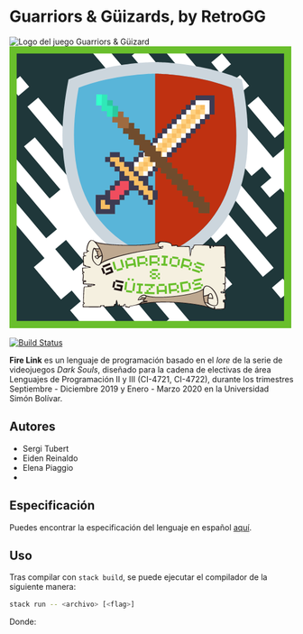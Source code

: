 # Guarriors & Güizards, by RetroGG

![Logo del juego Guarriors & Güizard](https://ibb.co/Lz9VW7R)
![Logo del juego Guarriors & Güizard](src\main\java\com\ironhack\assets\game-logo.png?raw=true "Guarriors & Güizard")

[![Build Status](https://travis-ci.org/aitorres/firelink.svg?branch=master)](https://travis-ci.org/aitorres/firelink)

**Fire Link** es un lenguaje de programación basado en el _lore_ de la serie de videojuegos *Dark Souls*, diseñado para la cadena de electivas de área Lenguajes de Programación II y III (CI-4721, CI-4722), durante los trimestres Septiembre - Diciembre 2019 y Enero - Marzo 2020 en la Universidad Simón Bolívar.

## Autores

- Sergi Tubert
- Eiden Reinaldo
- Elena Piaggio
- 

## Especificación

Puedes encontrar la especificación del lenguaje en español [aquí](docs/spec.md).

## Uso

Tras compilar con `stack build`, se puede ejecutar el compilador de la siguiente manera:

```bash
stack run -- <archivo> [<flag>]
```

Donde: